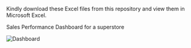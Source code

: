 Kindly download these Excel files from this repository and view them in Microsoft Excel.

Sales Performance Dashboard for a superstore

![Dashboard](https://github.com/mohitmishraIT/Sales-Performance-Dashboard/assets/171568684/aacb33e3-ca84-4531-8109-d5eb8833ce7f)
